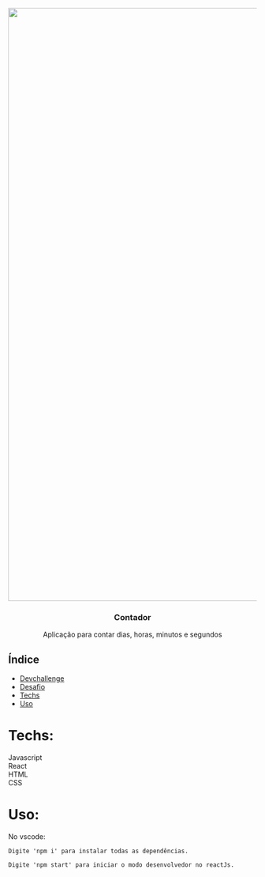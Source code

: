 <p align="center">
    <img src="./git.gif" alt="Logo" width="1200">
  </a>

  <h3 align="center">Contador</h3>

  <p align="center">
    Aplicação para contar dias, horas, minutos e segundos
</p>

## Índice

* [Devchallenge](#devchallenge) 
* [Desafio](#desafio)
* [Techs](#techs)
* [Uso](#uso)



# Techs: 
Javascript<br>
React<br>
HTML<br>
CSS<br>

# Uso:

No vscode:

```
Digite 'npm i' para instalar todas as dependências.

Digite 'npm start' para iniciar o modo desenvolvedor no reactJs.
```




